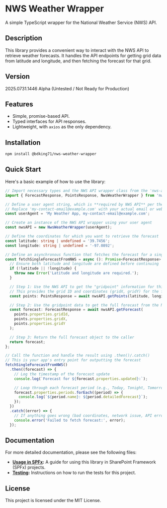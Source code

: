 # NWS Weather Wrapper

A simple TypeScript wrapper for the National Weather Service (NWS) API.

## Description

This library provides a convenient way to interact with the NWS API to retrieve weather forecasts. It handles the API endpoints for getting grid data from latitude and longitude, and then fetching the forecast for that grid.

## Version

  2025.0731.1446 Alpha (Untested / Not Ready for Production)

## Features

-   Simple, promise-based API.
-   Typed interfaces for API responses.
-   Lightweight, with `axios` as the only dependency.

## Installation

```bash
npm install @bdking71/nws-weather-wrapper
```

## Quick Start

Here's a basic example of how to use the library:

```typescript
// Import necessary types and the NWS API wrapper class from the 'nws-api-wrapper' package
import { ForecastResponse, PointsResponse, NwsWeatherWrapper } from 'nws-api-wrapper';

// Define a user agent string, which is **required by NWS API** per their usage policy
// Replace 'my-contact-email@example.com' with your actual email or website
const userAgent = 'My Weather App, my-contact-email@example.com';

// Create an instance of the NWS API wrapper using your user agent
const nwsAPI = new NwsWeatherWrapper(userAgent);

// Define the coordinates for which you want to retrieve the forecast
const latitude: string | undefined = '39.7456';
const longitude: string | undefined = '-97.0892';

// Define an asynchronous function that fetches the forecast for a single location
const fetchSingleForecastFromNWS = async (): Promise<ForecastResponse> => {
  // Ensure both latitude and longitude are defined before continuing
  if (!latitude || !longitude) {
    throw new Error('Latitude and longitude are required.');
  }

  // Step 1: Use the NWS API to get the "gridpoint" information for this location
  // This provides the grid ID and coordinates (gridX, gridY) for the forecast query
  const points: PointsResponse = await nwsAPI.getPoints(latitude, longitude);

  // Step 2: Use the gridpoint data to get the full forecast from the NWS API
  const forecast: ForecastResponse = await nwsAPI.getForecast(
    points.properties.gridId,
    points.properties.gridX,
    points.properties.gridY
  );

  // Step 3: Return the full forecast object to the caller
  return forecast;
};

// Call the function and handle the result using .then()/.catch()
// This is your app's entry point for outputting the forecast
fetchSingleForecastFromNWS()
  .then((forecast) => {
    // Log the timestamp of the forecast update
    console.log(`Forecast for ${forecast.properties.updated}:`);

    // Loop through each forecast period (e.g., Today, Tonight, Tomorrow) and log its details
    forecast.properties.periods.forEach((period) => {
      console.log(`${period.name}: ${period.detailedForecast}`);
    });
  })
  .catch((error) => {
    // If anything goes wrong (bad coordinates, network issue, API error), log it here
    console.error('Failed to fetch forecast:', error);
  });
```


## Documentation

For more detailed documentation, please see the following files:

-   **[Usage in SPFx](./docs/usage-in-spfx.md):** A guide for using this library in SharePoint Framework (SPFx) projects.
-   **[Testing](./docs/testing.md):** Instructions on how to run the tests for this project.

## License

This project is licensed under the MIT License.
